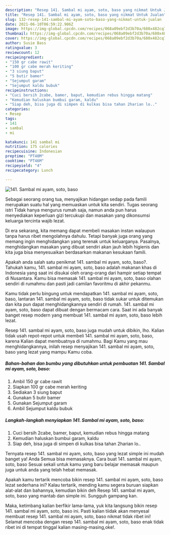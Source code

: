 ```yaml
---
description: "Resep 141. Sambal mi ayam, soto, baso yang nikmat Untuk Jualan"
title: "Resep 141. Sambal mi ayam, soto, baso yang nikmat Untuk Jualan"
slug: 132-resep-141-sambal-mi-ayam-soto-baso-yang-nikmat-untuk-jualan
date: 2021-06-10T06:59:22.906Z
image: https://img-global.cpcdn.com/recipes/068a09ebf2d3b70a/680x482cq70/141-sambal-mi-ayam-soto-baso-foto-resep-utama.jpg
thumbnail: https://img-global.cpcdn.com/recipes/068a09ebf2d3b70a/680x482cq70/141-sambal-mi-ayam-soto-baso-foto-resep-utama.jpg
cover: https://img-global.cpcdn.com/recipes/068a09ebf2d3b70a/680x482cq70/141-sambal-mi-ayam-soto-baso-foto-resep-utama.jpg
author: Susie Bass
ratingvalue: 3
reviewcount: 12
recipeingredient:
- "150 gr cabe rawit"
- "100 gr cabe merah keriting"
- "3 siung baput"
- "5 butir bamer"
- "Sejumput garam"
- "Sejumput kaldu bubuk"
recipeinstructions:
- "Cuci bersih 2cabe, bamer, baput, kemudian rebus hingga matang"
- "Kemudian haluskan bumbui garam, kaldu"
- "Siap deh, bisa juga di simpen di kulkas bisa tahan 2harian lo.."
categories:
- Resep
tags:
- 141
- sambal
- mi

katakunci: 141 sambal mi 
nutrition: 175 calories
recipecuisine: Indonesian
preptime: "PT40M"
cooktime: "PT46M"
recipeyield: "4"
recipecategory: Lunch

---
```



![141. Sambal mi ayam, soto, baso](https://img-global.cpcdn.com/recipes/068a09ebf2d3b70a/680x482cq70/141-sambal-mi-ayam-soto-baso-foto-resep-utama.jpg)

Sebagai seorang orang tua, menyajikan hidangan sedap pada famili merupakan suatu hal yang memuaskan untuk kita sendiri. Tugas seorang istri Tidak hanya mengurus rumah saja, namun anda pun harus menyediakan keperluan gizi tercukupi dan masakan yang dikonsumsi keluarga tercinta wajib lezat.

Di era  sekarang, kita memang dapat membeli masakan instan walaupun tanpa harus ribet mengolahnya dahulu. Tetapi banyak juga orang yang memang ingin menghidangkan yang terenak untuk keluarganya. Pasalnya, menghidangkan masakan yang dibuat sendiri akan jauh lebih higienis dan kita juga bisa menyesuaikan berdasarkan makanan kesukaan famili. 



Apakah anda salah satu penikmat 141. sambal mi ayam, soto, baso?. Tahukah kamu, 141. sambal mi ayam, soto, baso adalah makanan khas di Indonesia yang saat ini disukai oleh orang-orang dari hampir setiap tempat di Nusantara. Kamu bisa memasak 141. sambal mi ayam, soto, baso olahan sendiri di rumahmu dan pasti jadi camilan favoritmu di akhir pekanmu.

Kamu tidak perlu bingung untuk mendapatkan 141. sambal mi ayam, soto, baso, lantaran 141. sambal mi ayam, soto, baso tidak sukar untuk ditemukan dan kita pun dapat menghidangkannya sendiri di rumah. 141. sambal mi ayam, soto, baso dapat dibuat dengan bermacam cara. Saat ini ada banyak banget resep modern yang membuat 141. sambal mi ayam, soto, baso lebih lezat.

Resep 141. sambal mi ayam, soto, baso juga mudah untuk dibikin, lho. Kalian tidak usah repot-repot untuk membeli 141. sambal mi ayam, soto, baso, karena Kalian dapat membuatnya di rumahmu. Bagi Kamu yang mau menghidangkannya, inilah resep menyajikan 141. sambal mi ayam, soto, baso yang lezat yang mampu Kamu coba.

<!--inarticleads1-->

##### Bahan-bahan dan bumbu yang dibutuhkan untuk pembuatan 141. Sambal mi ayam, soto, baso:

1. Ambil 150 gr cabe rawit
1. Siapkan 100 gr cabe merah keriting
1. Sediakan 3 siung baput
1. Gunakan 5 butir bamer
1. Gunakan Sejumput garam
1. Ambil Sejumput kaldu bubuk




<!--inarticleads2-->

##### Langkah-langkah menyiapkan 141. Sambal mi ayam, soto, baso:

1. Cuci bersih 2cabe, bamer, baput, kemudian rebus hingga matang
1. Kemudian haluskan bumbui garam, kaldu
1. Siap deh, bisa juga di simpen di kulkas bisa tahan 2harian lo..




Ternyata resep 141. sambal mi ayam, soto, baso yang lezat simple ini mudah banget ya! Anda Semua bisa memasaknya. Cara buat 141. sambal mi ayam, soto, baso Sesuai sekali untuk kamu yang baru belajar memasak maupun juga untuk anda yang telah hebat memasak.

Apakah kamu tertarik mencoba bikin resep 141. sambal mi ayam, soto, baso lezat sederhana ini? Kalau tertarik, mending kamu segera buruan siapkan alat-alat dan bahannya, kemudian bikin deh Resep 141. sambal mi ayam, soto, baso yang mantab dan simple ini. Sungguh gampang kan. 

Maka, ketimbang kalian berfikir lama-lama, yuk kita langsung bikin resep 141. sambal mi ayam, soto, baso ini. Pasti kalian tiidak akan menyesal membuat resep 141. sambal mi ayam, soto, baso nikmat tidak ribet ini! Selamat mencoba dengan resep 141. sambal mi ayam, soto, baso enak tidak ribet ini di tempat tinggal kalian masing-masing,oke!.

